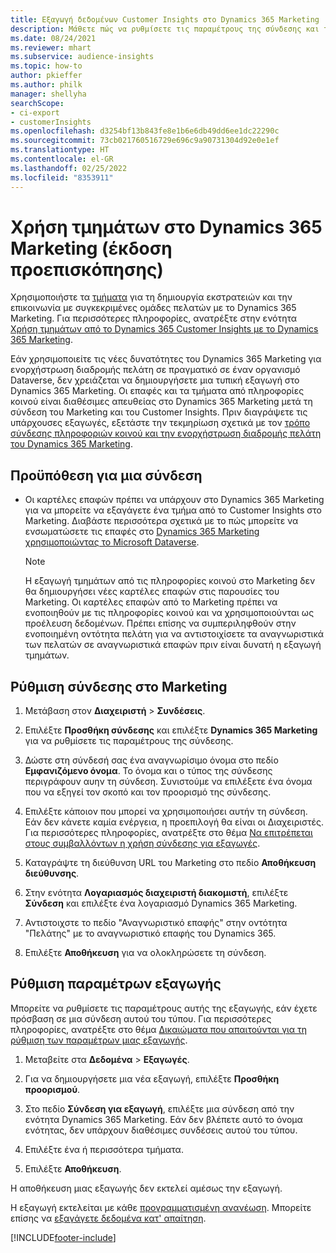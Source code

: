 ```yaml
---
title: Εξαγωγή δεδομένων Customer Insights στο Dynamics 365 Marketing
description: Μάθετε πώς να ρυθμίσετε τις παραμέτρους της σύνδεσης και της εξαγωγής στο Dynamics 365 Marketing.
ms.date: 08/24/2021
ms.reviewer: mhart
ms.subservice: audience-insights
ms.topic: how-to
author: pkieffer
ms.author: philk
manager: shellyha
searchScope:
- ci-export
- customerInsights
ms.openlocfilehash: d3254bf13b843fe8e1b6e6db49dd6ee1dc22290c
ms.sourcegitcommit: 73cb021760516729e696c9a90731304d92e0e1ef
ms.translationtype: HT
ms.contentlocale: el-GR
ms.lasthandoff: 02/25/2022
ms.locfileid: "8353911"
---
```

# <a name="use-segments-in-dynamics-365-marketing-preview"></a>Χρήση τμημάτων στο Dynamics 365 Marketing (έκδοση προεπισκόπησης)



Χρησιμοποιήστε τα [τμήματα](segments.md) για τη δημιουργία εκστρατειών και την επικοινωνία με συγκεκριμένες ομάδες πελατών με το Dynamics 365 Marketing. Για περισσότερες πληροφορίες, ανατρέξτε στην ενότητα [Χρήση τμημάτων από το Dynamics 365 Customer Insights με το Dynamics 365 Marketing](/dynamics365/marketing/customer-insights-segments).

Εάν χρησιμοποιείτε τις νέες δυνατότητες του Dynamics 365 Marketing για ενορχήστρωση διαδρομής πελάτη σε πραγματικό σε έναν οργανισμό Dataverse, δεν χρειάζεται να δημιουργήσετε μια τυπική εξαγωγή στο Dynamics 365 Marketing. Οι επαφές και τα τμήματα από πληροφορίες κοινού είναι διαθέσιμες απευθείας στο Dynamics 365 Marketing μετά τη σύνδεση του Marketing και του Customer Insights. Πριν διαγράψετε τις υπάρχουσες εξαγωγές, εξετάστε την τεκμηρίωση σχετικά με τον [τρόπο σύνδεσης πληροφοριών κοινού και την ενορχήστρωση διαδρομής πελάτη του Dynamics 365 Marketing](/dynamics365/marketing/real-time-marketing-ci-profile).

## <a name="prerequisite-for-a-connection"></a>Προϋπόθεση για μια σύνδεση

- Οι καρτέλες επαφών πρέπει να υπάρχουν στο Dynamics 365 Marketing για να μπορείτε να εξαγάγετε ένα τμήμα από το Customer Insights στο Marketing. Διαβάστε περισσότερα σχετικά με το πώς μπορείτε να ενσωματώσετε τις επαφές στο [Dynamics 365 Marketing χρησιμοποιώντας το Microsoft Dataverse](connect-power-query.md).

  > [!NOTE]
  > Η εξαγωγή τμημάτων από τις πληροφορίες κοινού στο Marketing δεν θα δημιουργήσει νέες καρτέλες επαφών στις παρουσίες του Marketing. Οι καρτέλες επαφών από το Marketing πρέπει να ενοποιηθούν με τις πληροφορίες κοινού και να χρησιμοποιούνται ως προέλευση δεδομένων. Πρέπει επίσης να συμπεριληφθούν στην ενοποιημένη οντότητα πελάτη για να αντιστοιχίσετε τα αναγνωριστικά των πελατών σε αναγνωριστικά επαφών πριν είναι δυνατή η εξαγωγή τμημάτων.

## <a name="set-up-connection-to-marketing"></a>Ρύθμιση σύνδεσης στο Marketing

1. Μετάβαση στον **Διαχειριστή** > **Συνδέσεις**.

1. Επιλέξτε **Προσθήκη σύνδεσης** και επιλέξτε **Dynamics 365 Marketing** για να ρυθμίσετε τις παραμέτρους της σύνδεσης.

1. Δώστε στη σύνδεσή σας ένα αναγνωρίσιμο όνομα στο πεδίο **Εμφανιζόμενο όνομα**. Το όνομα και ο τύπος της σύνδεσης περιγράφουν αυην τη σύνδεση. Συνιστούμε να επιλέξετε ένα όνομα που να εξηγεί τον σκοπό και τον προορισμό της σύνδεσης.

1. Επιλέξτε κάποιον που μπορεί να χρησιμοποιήσει αυτήν τη σύνδεση. Εάν δεν κάνετε καμία ενέργεια, η προεπιλογή θα είναι οι Διαχειριστές. Για περισσότερες πληροφορίες, ανατρέξτε στο θέμα [Να επιτρέπεται στους συμβαλλόντων η χρήση σύνδεσης για εξαγωγές](connections.md#allow-contributors-to-use-a-connection-for-exports).

1. Καταγράψτε τη διεύθυνση URL του Marketing στο πεδίο **Αποθήκευση διεύθυνσης**.

1. Στην ενότητα **Λογαριασμός διαχειριστή διακομιστή**, επιλέξτε **Σύνδεση** και επιλέξτε ένα λογαριασμό Dynamics 365 Marketing.

1. Αντιστοιχστε το πεδίο "Αναγνωριστικό επαφής" στην οντότητα "Πελάτης" με το αναγνωριστικό επαφής του Dynamics 365.

1. Επιλέξτε **Αποθήκευση** για να ολοκληρώσετε τη σύνδεση. 

## <a name="configure-an-export"></a>Ρύθμιση παραμέτρων εξαγωγής

Μπορείτε να ρυθμίσετε τις παραμέτρους αυτής της εξαγωγής, εάν έχετε πρόσβαση σε μια σύνδεση αυτού του τύπου. Για περισσότερες πληροφορίες, ανατρέξτε στο θέμα [Δικαιώματα που απαιτούνται για τη ρύθμιση των παραμέτρων μιας εξαγωγής](export-destinations.md#set-up-a-new-export).

1. Μεταβείτε στα **Δεδομένα** > **Εξαγωγές**.

1. Για να δημιουργήσετε μια νέα εξαγωγή, επιλέξτε **Προσθήκη προορισμού**.

1. Στο πεδίο **Σύνδεση για εξαγωγή**, επιλέξτε μια σύνδεση από την ενότητα Dynamics 365 Marketing. Εάν δεν βλέπετε αυτό το όνομα ενότητας, δεν υπάρχουν διαθέσιμες συνδέσεις αυτού του τύπου.

1. Επιλέξτε ένα ή περισσότερα τμήματα.

1. Επιλέξτε **Αποθήκευση**.

Η αποθήκευση μιας εξαγωγής δεν εκτελεί αμέσως την εξαγωγή.

Η εξαγωγή εκτελείται με κάθε [προγραμματισμένη ανανέωση](system.md#schedule-tab). Μπορείτε επίσης να [εξαγάγετε δεδομένα κατ' απαίτηση](export-destinations.md#run-exports-on-demand). 

[!INCLUDE[footer-include](../includes/footer-banner.md)]
